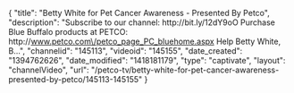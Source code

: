 {
    "title": "Betty White for Pet Cancer Awareness - Presented By Petco",
    "description": "Subscribe to our channel: http:\/\/bit.ly\/12dY9oO Purchase Blue Buffalo products at PETCO: http:\/\/www.petco.com\/petco_page_PC_bluehome.aspx Help Betty White, B...",
    "channelid": "145113",
    "videoid": "145155",
    "date_created": "1394762626",
    "date_modified": "1418181179",
    "type": "captivate",
    "layout": "channelVideo",
    "url": "\/petco-tv\/betty-white-for-pet-cancer-awareness-presented-by-petco\/145113-145155"
}